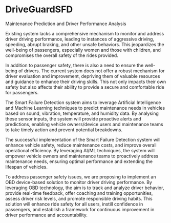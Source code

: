 # DriveGuardSFD
Maintenance Prediction and Driver Performance Analysis

Existing system lacks a comprehensive mechanism to monitor and address driver driving performance, leading to instances of aggressive driving, speeding, abrupt braking, and other unsafe behaviors. This jeopardizes the well-being of passengers, especially women and those with children, and compromises the overall safety of the rides provided.

In addition to passenger safety, there is also a need to ensure the well-being of drivers. The current system does not offer a robust mechanism for driver evaluation and improvement, depriving them of valuable resources and guidance to enhance their driving skills. This not only impacts their own safety but also affects their ability to provide a secure and comfortable ride for passengers.

The Smart Failure Detection system aims to leverage Artificial Intelligence and Machine Learning techniques to predict maintenance needs in vehicles based on sound, vibration, temperature, and humidity data. By analysing these sensor inputs, the system will provide proactive alerts and predictions, enabling vehicle owners/device users and maintenance teams to take timely action and prevent potential breakdowns.

The successful implementation of the Smart Failure Detection system will enhance vehicle safety, reduce maintenance costs, and improve overall operational efficiency. By leveraging AI/ML techniques, the system will empower vehicle owners and maintenance teams to proactively address maintenance needs, ensuring optimal performance and extending the lifespan of vehicles.

To address passenger safety issues, we are proposing to implement an OBD device-based solution to monitor driver driving performance. By leveraging OBD technology, the aim is to track and analyze driver behavior, provide real-time feedback, offer coaching and training opportunities, assess driver risk levels, and promote responsible driving habits. This solution will enhance ride safety for all users, instill confidence in passengers, and establish a framework for continuous improvement in driver performance and accountability.
